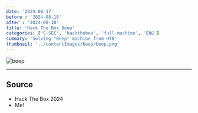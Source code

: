 ```yaml
---
date: '2024-08-17'
before : '2024-08-16'
after : '2024-08-18'
title: 'Hack The Box Beep'
categories: ['C-SEC', 'hackthebox', 'full-machine', 'ENG']
summary: 'Solving "Beep" machine from HTB'
thumbnail: '../contentImages/beep/beep.png'
---
```


![beep](../contentImages/beep/beep.png)

---
## Source

- Hack The Box 2024
- Me!


